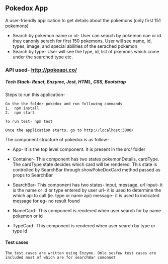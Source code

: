 ## Pokedox App
A user-friendly application to get details about the pokemons (only first 151 pokemons)
* Search by pokemon name or id- User can search by pokemon nae or id. they canonly serach for first 150 pokemons.
    User will see name, id, types, image, and special abilities of the serached pokemon
* Search by type- User will see the type, id, list of pkemons which come under the searched type etc.
    

### API used- http://pokeapi.co/

##### Tech Stack- React, Enzyme, Jest, HTML, CSS, Bootstrap

Steps to run this application-

    Go the the folder pokedox and run following commands
    1.  npm install
    2.  npm start
    
    To run test- npm test
    
    Once the application starts, go to http://localhost:3000/

The component structure of pokedox is as follow-

* App- It is the top level component. It is present in the src/ folder

* Container- This component has two states pokemonDetails, cardType. The cardType state decides which card 
    will be rendered. This state is controlled by SearchBar through showPokeDoxCard method passed as props to SearchBar

* SearchBar- This component has two states- input, message, url
    input- it is the name or id or type entered by user
    url- it is used to determine the which api to call (ie. type or name api)
    message- it is used to indicated message for eg- no result found 

* NameCard- This component is rendered when user search for by name pokemon or id

* TypeCard- This component is rendered when user search by type or type id


#### Test cases<br /> 
    The test cases are written using Enzyme. Onle sesfew test cases are included most of which are for searchBar comonnet
    